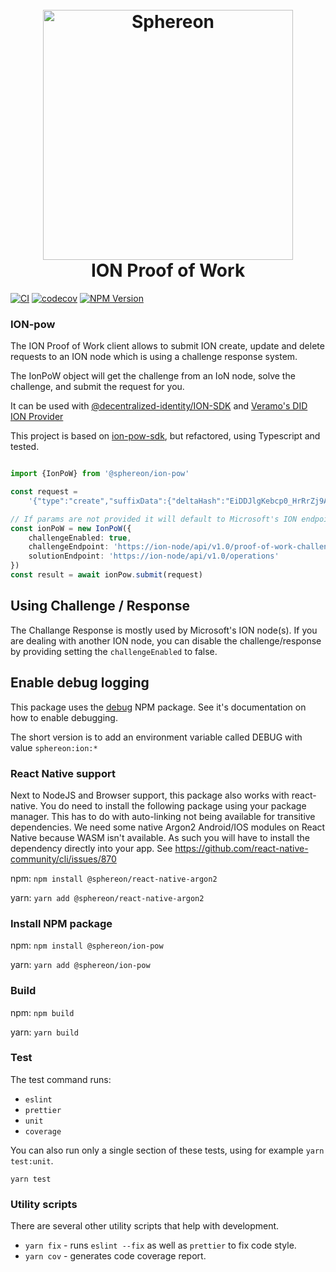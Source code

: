 <h1 align="center">
  <br>
  <a href="https://www.sphereon.com"><img src="https://sphereon.com/content/themes/sphereon/assets/img/logo.svg" alt="Sphereon" width="400"></a>
  <br>ION Proof of Work
  <br>
</h1>

[![CI](https://github.com/Sphereon-Opensource/ion-pow/actions/workflows/main.yaml/badge.svg)](https://github.com/Sphereon-Opensource/ion-pow/actions/workflows/main.yaml)  [![codecov](https://codecov.io/gh/Sphereon-Opensource/ion-pow/branch/develop/graph/badge.svg?token=AESQYJAKOV)](https://codecov.io/gh/Sphereon-Opensource/ion-pow) [![NPM Version](https://img.shields.io/npm/v/@sphereon/ion-pow.svg)](https://npm.im/@sphereon/ion-pow)

### ION-pow

The ION Proof of Work client allows to submit ION create, update and delete requests to an ION node which is using a
challenge response system.

The IonPoW object will get the challenge from an IoN node, solve the challenge, and submit the request for you.

It can be used with [@decentralized-identity/ION-SDK](https://github.com/decentralized-identity/ion-sdk)
and [Veramo's DID ION Provider](https://github.com/uport-project/veramo)

This project is based on [ion-pow-sdk](https://github.com/isaacJChen/ion-pow-sdk), but refactored, using Typescript and
tested.

````typescript

import {IonPoW} from '@sphereon/ion-pow'

const request =
    '{"type":"create","suffixData":{"deltaHash":"EiDDJlgKebcp0_HrRrZj9A_8v0YBKRJHG5EGeQMmho0mUA","recoveryCommitment":"EiArC3NQTIvxYAm2_FGQMQMq_d_48tlBegDo6XbvFLoemw"},"delta":{"updateCommitment":"EiB2CU2JHjzNMFo06ab-FLotoB5ve_c3wYskDvm5sf8z1Q","patches":[{"action":"replace","document":{"publicKeys":[{"id":"did1-test","type":"EcdsaSecp256k1VerificationKey2019","publicKeyJwk":{"kty":"EC","crv":"secp256k1","x":"6eRI9ckwdZjr6vs-1CBS-HlEtDY41fTuWBg-CViTc_Y","y":"Xu6d7wi_fKqaBGZBlui1GoSuxdjEdcfk0C3E88_dLOo"},"purposes":["authentication","assertionMethod"]},{"id":"did2-test","type":"EcdsaSecp256k1VerificationKey2019","publicKeyJwk":{"kty":"EC","crv":"secp256k1","x":"vVImkG7In_evljP-ZvbkqMKviGWlQ1l_4GbQvI_UdZ8","y":"ClZmXtTFnDdARDtsMe50z1ge7nB7yyoyIDaOI5ODPDU"},"purposes":["keyAgreement"]}],"services":[{"id":"bar","type":"LinkedDomains","serviceEndpoint":"https://bar.example.com"}]}}]}}';

// If params are not provided it will default to Microsoft's ION endpoints
const ionPoW = new IonPoW({
    challengeEnabled: true,
    challengeEndpoint: 'https://ion-node/api/v1.0/proof-of-work-challenge',
    solutionEndpoint: 'https://ion-node/api/v1.0/operations'
})
const result = await ionPow.submit(request)
````

## Using Challenge / Response

The Challange Response is mostly used by Microsoft's ION node(s). If you are dealing with another ION node, you can
disable the challenge/response by providing setting the `challengeEnabled` to false.

## Enable debug logging

This package uses the [debug](https://www.npmjs.com/package/debug) NPM package.
See it's documentation on how to enable debugging.

The short version is to add an environment variable called DEBUG with value `sphereon:ion:*`

### React Native support

Next to NodeJS and Browser support, this package also works with react-native. You do need to install the following
package using your package manager. This has to do with auto-linking not being available for transitive dependencies. We
need some native Argon2 Android/IOS modules on React Native because WASM isn't available. As such you will have to
install the dependency directly into your app.
See https://github.com/react-native-community/cli/issues/870

npm: ``` npm install @sphereon/react-native-argon2 ```

yarn: ```yarn add @sphereon/react-native-argon2```

### Install NPM package

npm: ```npm install @sphereon/ion-pow```

yarn: ```yarn add @sphereon/ion-pow```

### Build

npm: ```npm build```

yarn: ```yarn build```

### Test

The test command runs:

* `eslint`
* `prettier`
* `unit`
* `coverage`

You can also run only a single section of these tests, using for example `yarn test:unit`.

```shell
yarn test
```

### Utility scripts

There are several other utility scripts that help with development.

* `yarn fix` - runs `eslint --fix` as well as `prettier` to fix code style.
* `yarn cov` - generates code coverage report.
